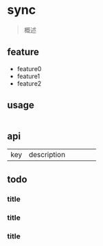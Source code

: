 # sync
> 概述

## feature
- feature0
- feature1
- feature2

## usage
```js
```

## api
|||||||
|-|-|-|-|-|-|
|key|description|||||

## todo
### title
### title
### title

